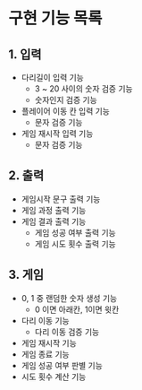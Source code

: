 # 구현 기능 목록
## 1. 입력
* 다리길이 입력 기능
  * 3 ~ 20 사이의 숫자 검증 기능
  * 숫자인지 검증 기능
* 플레이어 이동 칸 입력 기능
  * 문자 검증 기능
* 게임 재시작 입력 기능
  * 문자 검증 기능

## 2. 출력
* 게임시작 문구 출력 기능
* 게임 과정 출력 기능
* 게임 결과 출력 기능
  * 게임 성공 여부 출력 기능
  * 게임 시도 횟수 출력 기능

## 3. 게임
* 0, 1 중 랜덤한 숫자 생성 기능
  * 0 이면 아래칸, 1이면 윗칸
* 다리 이동 기능
  * 다리 이동 검증 기능
* 게임 재시작 기능
* 게임 종료 기능
* 게임 성공 여부 판별 기능
* 시도 횟수 계산 기능
